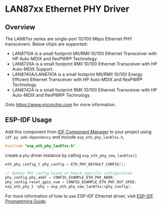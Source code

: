 # LAN87xx Ethernet PHY Driver

## Overview

The LAN87xx series are single-port 10/100 Mbps Ethernet PHY transceivers. Below chips are supported:

* LAN8710A is a small footprint MII/RMII 10/100 Ethernet Transceiver with HP Auto-MDIX and flexPWR® Technology.
* LAN8720A is a small footprint RMII 10/100 Ethernet Transceiver with HP Auto-MDIX Support.
* LAN8740A/LAN8741A is a small footprint MII/RMII 10/100 Energy Efficient Ethernet Transceiver with HP Auto-MDIX and flexPWR® Technology.
* LAN8742A is a small footprint RMII 10/100 Ethernet Transceiver with HP Auto-MDIX and flexPWR® Technology.

Goto https://www.microchip.com for more information.

## ESP-IDF Usage

Add this component from [IDF Component Manager](https://components.espressif.com/) to your project using `idf.py add-dependency` and include `esp_eth_phy_lan87xx.h`,

```c
#include "esp_eth_phy_lan87xx.h"
```

create a `phy` driver instance by calling `esp_eth_phy_new_lan87xx()`

```c
eth_phy_config_t phy_config = ETH_PHY_DEFAULT_CONFIG();

// Update PHY config based on board specific configuration
phy_config.phy_addr = CONFIG_EXAMPLE_ETH_PHY_ADDR;
phy_config.reset_gpio_num = CONFIG_EXAMPLE_ETH_PHY_RST_GPIO;
esp_eth_phy_t *phy = esp_eth_phy_new_lan87xx(&phy_config);
```

For more information of how to use ESP-IDF Ethernet driver, visit [ESP-IDF Programming Guide](https://docs.espressif.com/projects/esp-idf/en/latest/esp32/api-reference/network/esp_eth.html).
